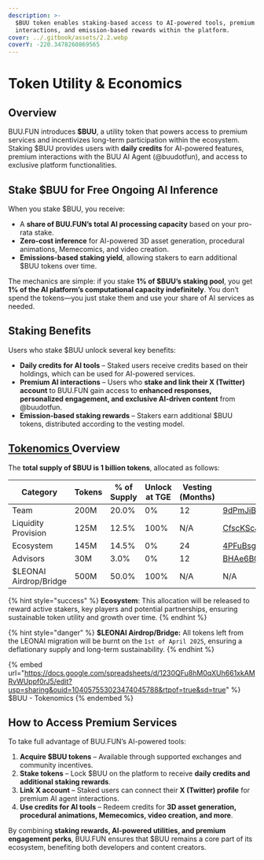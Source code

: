 ```yaml
---
description: >-
  $BUU token enables staking-based access to AI-powered tools, premium
  interactions, and emission-based rewards within the platform.
cover: ../.gitbook/assets/2.2.webp
coverY: -220.3478260869565
---
```


# Token Utility & Economics

## Overview

BUU.FUN introduces **$BUU**, a utility token that powers access to premium services and incentivizes long-term participation within the ecosystem. Staking $BUU provides users with **daily credits** for AI-powered features, premium interactions with the BUU AI Agent (@buudotfun), and access to exclusive platform functionalities.

## **Stake $BUU for Free Ongoing AI Inference**

When you stake $BUU, you receive:

* A **share of BUU.FUN’s total AI processing capacity** based on your pro-rata stake.
* **Zero-cost inference** for AI-powered 3D asset generation, procedural animations, Memecomics, and video creation.
* **Emissions-based staking yield**, allowing stakers to earn additional $BUU tokens over time.

The mechanics are simple: if you stake **1% of $BUU’s staking pool**, you get **1% of the AI platform’s computational capacity indefinitely**. You don’t spend the tokens—you just stake them and use your share of AI services as needed.

## **Staking Benefits**

Users who stake $BUU unlock several key benefits:

* **Daily credits for AI tools** – Staked users receive credits based on their holdings, which can be used for AI-powered services.
* **Premium AI interactions** – Users who **stake and link their X (Twitter) account** to BUU.FUN gain access to **enhanced responses, personalized engagement, and exclusive AI-driven content** from @buudotfun.
* **Emission-based staking rewards** – Stakers earn additional $BUU tokens, distributed according to the vesting model.

## [**Tokenomics** ](https://docs.google.com/spreadsheets/d/1230QFu8hM0qXUh661xkAMRvWUppf0rJ5/edit?usp=sharing\&ouid=104057553023474045788\&rtpof=true\&sd=true)**Overview**

The **total supply of $BUU is 1 billion tokens**, allocated as follows:

<table><thead><tr><th width="130">Category</th><th width="102">Tokens</th><th width="116">% of Supply</th><th width="123">Unlock at TGE</th><th width="92">Vesting (Months)</th><th width="189">Wallets</th></tr></thead><tbody><tr><td>Team</td><td>200M</td><td>20.0%</td><td>0%</td><td>12</td><td><a href="https://app.streamflow.finance/contract/solana/mainnet/9dPmJiBYbKms9cZk9yz9vDdMCJzgySFWDPCMdEEPLKrw">9dPmJiBYbKms9cZk9yz9vDdMCJzgySFWDPCMdEEPLKrw</a></td></tr><tr><td>Liquidity Provision</td><td>125M</td><td>12.5%</td><td>100%</td><td>N/A</td><td><a href="https://solscan.io/account/CfscKScJarnPmFokMyK94Do2dpgGLzqrH67bb2vUN1uB">CfscKScJarnPmFokMyK94Do2dpgGLzqrH67bb2vUN1uB</a></td></tr><tr><td>Ecosystem </td><td>145M</td><td>14.5%</td><td>0%</td><td>24</td><td><a href="https://app.streamflow.finance/contract/solana/mainnet/4PFuBsgoyNXGDte9rQtF6g6w1m1fV4sdRpSQsynLvL3B">4PFuBsgoyNXGDte9rQtF6g6w1m1fV4sdRpSQsynLvL3B</a></td></tr><tr><td>Advisors</td><td>30M</td><td>3.0%</td><td>0%</td><td>12</td><td><a href="https://app.streamflow.finance/contract/solana/mainnet/BHAe6BCzJ5yFbz7ja6MY197GAYGjWJY6Q5VEnRtNBKco">BHAe6BCzJ5yFbz7ja6MY197GAYGjWJY6Q5VEnRtNBKco</a></td></tr><tr><td>$LEONAI Airdrop/Bridge</td><td>500M</td><td>50.0%</td><td>100%</td><td>N/A</td><td>N/A</td></tr></tbody></table>

{% hint style="success" %}
**Ecosystem**: This allocation will be released to reward active stakers, key players and potential partnerships, ensuring sustainable token utility and growth over time.
{% endhint %}

{% hint style="danger" %}
**$LEONAI Airdrop/Bridge:** All tokens left from the LEONAI migration will be burnt on the `1st of April 2025`, ensuring a deflationary supply and long-term sustainability.
{% endhint %}

{% embed url="https://docs.google.com/spreadsheets/d/1230QFu8hM0qXUh661xkAMRvWUppf0rJ5/edit?usp=sharing&ouid=104057553023474045788&rtpof=true&sd=true" %}
$BUU - Tokenomics
{% endembed %}

## **How to Access Premium Services**

To take full advantage of BUU.FUN’s AI-powered tools:

1. **Acquire $BUU tokens** – Available through supported exchanges and community incentives.
2. **Stake tokens** – Lock $BUU on the platform to receive **daily credits and additional staking rewards**.
3. **Link X account** – Staked users can connect their **X (Twitter) profile** for premium AI agent interactions.
4. **Use credits for AI tools** – Redeem credits for **3D asset generation, procedural animations, Memecomics, video creation, and more**.

By combining **staking rewards, AI-powered utilities, and premium engagement perks**, BUU.FUN ensures that $BUU remains a core part of its ecosystem, benefiting both developers and content creators.
